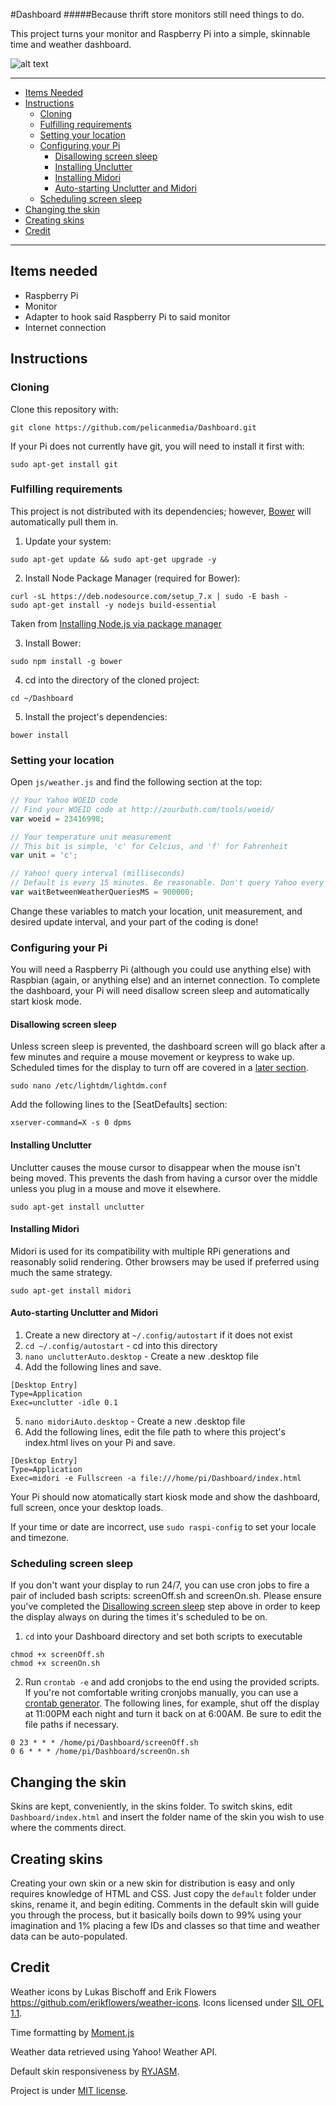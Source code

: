 #Dashboard
#####Because thrift store monitors still need things to do.

This project turns your monitor and Raspberry Pi into a simple, skinnable time and weather dashboard.

![alt text](https://lh5.googleusercontent.com/OvyLwyLtXF69AJ-8U68OPnLXhZNwOPG7JYv5i-fa_44=w1167-h875-no "Pi Kitchen Dashboard")

* * *

+ [Items Needed](#itemsNeeded)
+ [Instructions](#instructions)
    - [Cloning](#cloning)
    - [Fulfilling requirements](#fulfillingRequirements)
    - [Setting your location](#settingYourLocation)
    - [Configuring your Pi](#configuringYourPi)
        * [Disallowing screen sleep](#disallowingScreenSleep)
        * [Installing Unclutter](#hidingCursor)
        * [Installing Midori](#installingMidori)
        * [Auto-starting Unclutter and Midori](#autoStartingMidori)
    - [Scheduling screen sleep](#scheduling)
+ [Changing the skin](#changingTheSkin)
+ [Creating skins](#creatingSkins)
+ [Credit](#credit)

* * *

## <a name="itemsNeeded"></a>Items needed

+ Raspberry Pi
+ Monitor
+ Adapter to hook said Raspberry Pi to said monitor
+ Internet connection

## <a name="instructions"></a>Instructions

### <a name="cloning"></a>Cloning

Clone this repository with: 

  ```
  git clone https://github.com/pelicanmedia/Dashboard.git
  ```

If your Pi does not currently have git, you will need to install it first with: 
  
  ```
  sudo apt-get install git
  ```  

### <a name="fulfillingRequirements"></a>Fulfilling requirements

This project is not distributed with its dependencies; however, [Bower](http://bower.io/) will automatically pull them in.

1. Update your system:
  ```
  sudo apt-get update && sudo apt-get upgrade -y
  ```
  
2. Install Node Package Manager (required for Bower):
  ```
  curl -sL https://deb.nodesource.com/setup_7.x | sudo -E bash -
  sudo apt-get install -y nodejs build-essential
  ```
  Taken from <a href="https://nodejs.org/en/download/package-manager/#debian-and-ubuntu-based-linux-distributions">Installing Node.js via package manager</a>

3. Install Bower:
  ```
  sudo npm install -g bower
  ```
  
4. cd into the directory of the cloned project:
  ```
  cd ~/Dashboard
  ```
  
5. Install the project's dependencies:
  ```
  bower install
  ```
  
### <a name="settingYourLocation"></a>Setting your location

Open `js/weather.js` and find the following section at the top:

  ```javascript
  // Your Yahoo WOEID code
  // Find your WOEID code at http://zourbuth.com/tools/woeid/
  var woeid = 23416998;

  // Your temperature unit measurement
  // This bit is simple, 'c' for Celcius, and 'f' for Fahrenheit
  var unit = 'c';

  // Yahoo! query interval (milliseconds)
  // Default is every 15 minutes. Be reasonable. Don't query Yahoo every 500ms.
  var waitBetweenWeatherQueriesMS = 900000;
  ```
  
Change these variables to match your location, unit measurement, and desired update interval, and your part of the coding is done!

### <a name="configuringYourPi"></a>Configuring your Pi

You will need a Raspberry Pi (although you could use anything else) with Raspbian (again, or anything else) and an internet connection. To complete the dashboard, your Pi will need disallow screen sleep and automatically start kiosk mode.

#### <a name="disallowingScreenSleep"></a>Disallowing screen sleep

Unless screen sleep is prevented, the dashboard screen will go black after a few minutes and require a mouse movement or keypress to wake up. Scheduled times for the display to turn off are covered in a [later section](#scheduling).
  ```
  sudo nano /etc/lightdm/lightdm.conf
  ```

Add the following lines to the [SeatDefaults] section:
  ```
  xserver-command=X -s 0 dpms
  ```

#### <a name="hideCursor"></a>Installing Unclutter

Unclutter causes the mouse cursor to disappear when the mouse isn't being moved. This prevents the dash from having a cursor over the middle unless you plug in a mouse and move it elsewhere.
  ```
  sudo apt-get install unclutter
  ```

#### <a name="installingMidori"></a>Installing Midori

Midori is used for its compatibility with multiple RPi generations and reasonably solid rendering. Other browsers may be used if preferred using much the same strategy.

`sudo apt-get install midori`

#### <a name="autoStartingMidori"></a>Auto-starting Unclutter and Midori

1. Create a new directory at `~/.config/autostart` if it does not exist
2. `cd ~/.config/autostart` - cd into this directory
3. `nano unclutterAuto.desktop` - Create a new .desktop file
4. Add the following lines and save.
  ```
  [Desktop Entry]
  Type=Application
  Exec=unclutter -idle 0.1
  ```
  
5. `nano midoriAuto.desktop` - Create a new .desktop file
6. Add the following lines, edit the file path to where this project's index.html lives on your Pi and save. 
  ```
  [Desktop Entry]
  Type=Application
  Exec=midori -e Fullscreen -a file:///home/pi/Dashboard/index.html
  ```
  
Your Pi should now atomatically start kiosk mode and show the dashboard, full screen, once your desktop loads.

If your time or date are incorrect, use `sudo raspi-config` to set your locale and timezone.

### <a name="scheduling"></a>Scheduling screen sleep

If you don't want your display to run 24/7, you can use cron jobs to fire a pair of included bash scripts: screenOff.sh and screenOn.sh. Please ensure you've completed the [Disallowing screen sleep](#disallowingScreenSleep) step above in order to keep the display always on during the times it's scheduled to be on.

1. `cd` into your Dashboard directory and set both scripts to executable
  ```
  chmod +x screenOff.sh
  chmod +x screenOn.sh
  ```

2. Run `crontab -e` and add cronjobs to the end using the provided scripts. If you're not comfortable writing cronjobs manually, you can use a <a href="http://cron.nmonitoring.com/cron-generator.html">crontab generator</a>. The following lines, for example, shut off the display at 11:00PM each night and turn it back on at 6:00AM. Be sure to edit the file paths if necessary.
  ```
  0 23 * * * /home/pi/Dashboard/screenOff.sh
  0 6 * * * /home/pi/Dashboard/screenOn.sh
  ```

## <a name="changingTheSkin"></a>Changing the skin

Skins are kept, conveniently, in the skins folder. To switch skins, edit `Dashboard/index.html` and insert the folder name of the skin you wish to use where the comments direct.

## <a name="creatingSkins"></a>Creating skins

Creating your own skin or a new skin for distribution is easy and only requires knowledge of HTML and CSS. Just copy the `default` folder under skins, rename it, and begin editing. Comments in the default skin will guide you through the process, but it basically boils down to 99% using your imagination and 1% placing a few IDs and classes so that time and weather data can be auto-populated.

## <a name="credit"></a>Credit

Weather icons by Lukas Bischoff and Erik Flowers https://github.com/erikflowers/weather-icons. Icons licensed under [SIL OFL 1.1](http://scripts.sil.org/OFL).  

Time formatting by [Moment.js](http://momentjs.com/)  

Weather data retrieved using Yahoo! Weather API.  

Default skin responsiveness by [RYJASM](https://github.com/ryjasm).

Project is under [MIT license](http://choosealicense.com/licenses/mit/).  
